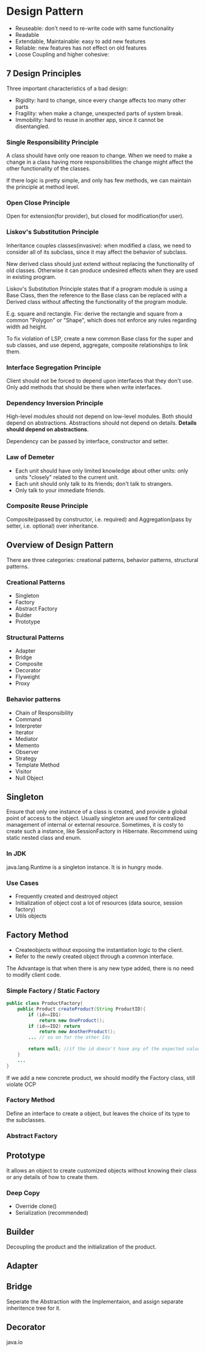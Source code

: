 # Design Pattern

* Reuseable: don't need to re-write code with same functionality
* Readable
* Extendable, Maintainable: easy to add new features
* Reliable: new features has not effect on old features
* Loose Coupling and higher cohesive:

## 7 Design Principles
Three important characteristics of a bad design:
* Rigidity: hard to change, since every change affects too many other parts
* Fragility: when make a change, unexpected parts of system break.
* Immobility: hard to reuse in another app, since it cannot be disentangled.

### Single Responsibility Principle
A class should have only one reason to change. When we need to make a change in a class having more responsibilities the change might affect the other functionality of the classes. 

If there logic is pretty simple, and only has few methods, we can maintain the principle at method level.

### Open Close Principle
Open for extension(for provider), but closed for modification(for user).

### Liskov's Substitution Principle
Inheritance couples classes(invasive): when modified a class, we need to consider all of its subclass, since it may affect the behavior of subclass. 

New derived class should just extend without replacing the functionality of old classes. Otherwise it can produce undesired effects when they are used in existing program. 

Liskov's Substitution Principle states that if a program module is using a Base Class, then the reference to the Base class can be replaced with a Derived class without affecting the functionality of the program module.

E.g. square and rectangle. Fix: derive the rectangle and square from a common "Polygon" or "Shape", which does not enforce any rules regarding width ad height.

To fix violation of LSP, create a new common Base class for the super and sub classes, and use depend, aggregate, composite relationships to link them.

### Interface Segregation Principle
Client should not be forced to depend upon interfaces that they don't use. Only add methods that should be there when write interfaces.

### Dependency Inversion Principle
High-level modules should not depend on low-level modules. Both should depend on abstractions.
Abstractions should not depend on details. **Details should depend on abstractions**.

Dependency can be passed by interface, constructor and setter.

### Law of Demeter
* Each unit should have only limited knowledge about other units: only units "closely" related to the current unit.
* Each unit should only talk to its friends; don't talk to strangers.
* Only talk to your immediate friends.

### Composite Reuse Principle
Composite(passed by constructor, i.e. required) and Aggregation(pass by setter, i.e. optional) over inheritance.

## Overview of Design Pattern

There are three categories: creational patterns, behavior patterns, structural patterns.

### Creational Patterns
* Singleton
* Factory
* Abstract Factory
* Bulder
* Prototype

### Structural Patterns
* Adapter
* Bridge
* Composite
* Decorator
* Flyweight
* Proxy

### Behavior patterns
* Chain of Responsibility
* Command
* Interpreter
* Iterator
* Mediator
* Memento
* Observer
* Strategy
* Template Method
* Visitor
* Null Object

## Singleton

Ensure that only one instance of a class is created, and provide a global point of access to the object. Usually singleton are used for centralized management of internal or external resource. Sometimes, it is costy to create such a instance, like SessionFactory in Hibernate.
Recommend using static nested class and enum.

### In JDK
java.lang.Runtime is a singleton instance. It is in hungry mode.

### Use Cases
* Frequently created and destroyed object
* Initialization of object cost a lot of resources (data source, session factory)
* Utils objects

## Factory Method
* Createobjects without exposing the instantiation logic to the client.
* Refer to the newly created object through a common interface.

The Advantage is that when there is any new type added, there is no need to modify client code.

### Simple Factory / Static Factory
```java
public class ProductFactory{
	public Product createProduct(String ProductID){
		if (id==ID1)
			return new OneProduct();
		if (id==ID2) return
			return new AnotherProduct();
		... // so on for the other Ids
		
        return null; //if the id doesn't have any of the expected values
    }
    ...
}
```
If we add a new concrete product, we should modify the Factory class, still violate OCP
### Factory Method
Define an interface to create a object, but leaves the choice of its type to the subclasses.

### Abstract Factory

## Prototype
It allows an object to create customized objects without knowing their class or any details of how to create them.
### Deep Copy
* Override clone()
* Serialization (recommended)

## Builder
Decoupling the product and the initialization of the product.

## Adapter

## Bridge
Seperate the Abstraction with the Implementaion, and assign separate inheritence tree for it.

## Decorator

java.io



